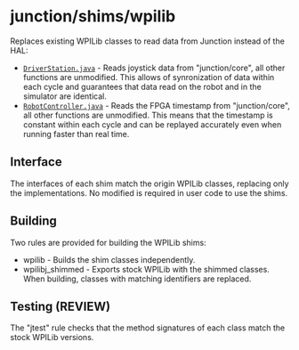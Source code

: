 # junction/shims/wpilib

Replaces existing WPILib classes to read data from Junction instead of the HAL:

* [`DriverStation.java`](/junction/shims/wpilib/src/edut/wpi/first/wpilibj/DriverStation.java) - Reads joystick data from "junction/core", all other functions are unmodified. This allows of synronization of data within each cycle and guarantees that data read on the robot and in the simulator are identical.
* [`RobotController.java`](/junction/shims/wpilib/src/edut/wpi/first/wpilibj/RobotController.java) - Reads the FPGA timestamp from "junction/core", all other functions are unmodified. This means that the timestamp is constant within each cycle and can be replayed accurately even when running faster than real time.

## Interface

The interfaces of each shim match the origin WPILib classes, replacing only the implementations. No modified is required in user code to use the shims.

## Building

Two rules are provided for building the WPILib shims:

* wpilib - Builds the shim classes independently.
* wpilibj_shimmed - Exports stock WPILib with the shimmed classes. When building, classes with matching identifiers are replaced.

## Testing (REVIEW)

The "jtest" rule checks that the method signatures of each class match the stock WPILib versions.